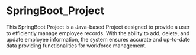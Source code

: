 # SpringBoot_Project

This SpringBoot Project is a Java-based Project designed to provide a user to efficiently manage employee records. With the ability to add, delete, and update employee   information, the system ensures accurate and up-to-date data providing functionalities for workforce management. 



